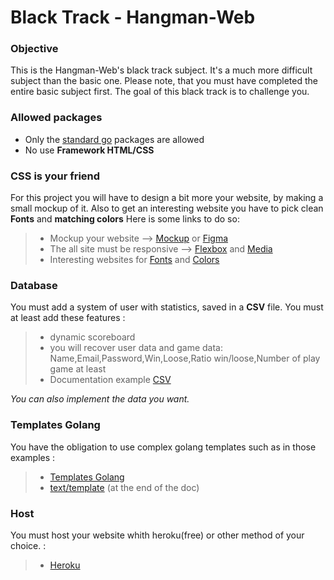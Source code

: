 # Black Track - Hangman-Web

### Objective

This is the Hangman-Web's black track subject. It's  a much more difficult subject than the basic one.
Please note, that you must have completed the entire basic subject first. The goal of this black track is to challenge you.
<br>

### Allowed packages

- Only the [standard go](https://golang.org/pkg/) packages are allowed
- No use **Framework HTML/CSS**

### CSS is your friend

For this project you will have to design a bit more your website, by making a small mockup of it.
Also to get an interesting website you have to pick clean **Fonts** and **matching colors**
Here is some links to do so:
> - Mockup your website --> [Mockup](https://www.mockupworld.co/) or [Figma](https://www.figma.com/fr/)
> - The all site must be responsive --> [Flexbox](https://css-tricks.com/snippets/css/a-guide-to-flexbox/) and [Media](https://developer.mozilla.org/en-US/docs/Web/CSS/@media)
> - Interesting websites for [Fonts](https://www.fontpair.co/) and [Colors](https://coolors.co/)


### Database

You must add a system of user with statistics, saved in a **CSV** file.
You must at least add these features :
> - dynamic scoreboard
> - you will recover user data and game data: Name,Email,Password,Win,Loose,Ratio win/loose,Number of play game at least
> - Documentation example [CSV](https://gosamples.dev/read-csv/)

*You can also implement the data you want.*

### Templates Golang

You have the obligation to use complex golang templates such as in those examples :

> - [Templates Golang](https://developer.spotify.com/documentation/web-api/)
> - [text/template](https://pkg.go.dev/text/template) (at the end of the doc)


### Host

You must host your website whith heroku(free) or other method of your choice. :

> - [Heroku](https://devcenter.heroku.com/articles/getting-started-with-go)
